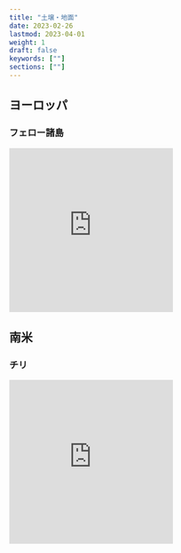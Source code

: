 ```yaml
---
title: "土壌・地面"
date: 2023-02-26
lastmod: 2023-04-01
weight: 1
draft: false
keywords: [""]
sections: [""]
---
```


## ヨーロッパ

### フェロー諸島

<div class="googlemap-if">
<iframe src="https://www.google.com/maps/embed?pb=!4v1679070231728!6m8!1m7!1s1Bkspo1hrn7TMB9juS1pRA!2m2!1d62.10616250843922!2d-7.428772652081554!3f335.2518384256718!4f-0.44857358574678585!5f0.7820865974627469" width="295" height="295" style="border:0;" allowfullscreen="" loading="lazy" referrerpolicy="no-referrer-when-downgrade"></iframe>
</div>


## 南米
### チリ

<div class="googlemap-if">
<iframe src="https://www.google.com/maps/embed?pb=!4v1678552852997!6m8!1m7!1ssUjzW9x7OqmTcEX952U__w!2m2!1d-23.80636220355495!2d-70.39521501174193!3f299.8148446265793!4f2.6161643623662343!5f0.7820865974627469" width="295" height="295" style="border:0;" allowfullscreen="" loading="lazy" referrerpolicy="no-referrer-when-downgrade"></iframe>
</div>